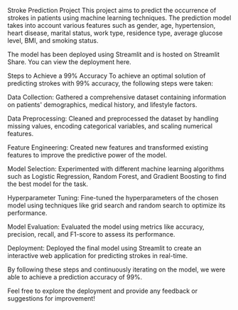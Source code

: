 Stroke Prediction Project
This project aims to predict the occurrence of strokes in patients using machine learning techniques. The prediction model takes into account various features such as gender, age, hypertension, heart disease, marital status, work type, residence type, average glucose level, BMI, and smoking status.

The model has been deployed using Streamlit and is hosted on Streamlit Share. You can view the deployment here.

Steps to Achieve a 99% Accuracy
To achieve an optimal solution of predicting strokes with 99% accuracy, the following steps were taken:

Data Collection: Gathered a comprehensive dataset containing information on patients' demographics, medical history, and lifestyle factors.

Data Preprocessing: Cleaned and preprocessed the dataset by handling missing values, encoding categorical variables, and scaling numerical features.

Feature Engineering: Created new features and transformed existing features to improve the predictive power of the model.

Model Selection: Experimented with different machine learning algorithms such as Logistic Regression, Random Forest, and Gradient Boosting to find the best model for the task.

Hyperparameter Tuning: Fine-tuned the hyperparameters of the chosen model using techniques like grid search and random search to optimize its performance.

Model Evaluation: Evaluated the model using metrics like accuracy, precision, recall, and F1-score to assess its performance.

Deployment: Deployed the final model using Streamlit to create an interactive web application for predicting strokes in real-time.

By following these steps and continuously iterating on the model, we were able to achieve a prediction accuracy of 99%.

Feel free to explore the deployment and provide any feedback or suggestions for improvement!
